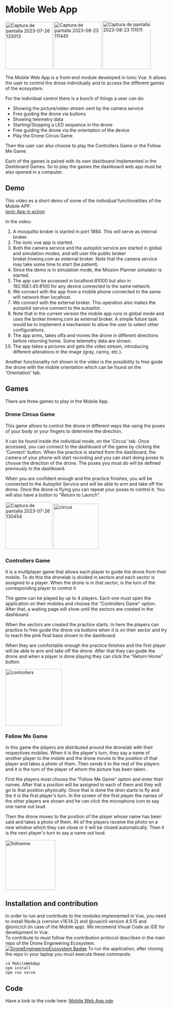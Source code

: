 # Mobile Web App
<img width="147" alt="Captura de pantalla 2023-07-26 133013" src="https://github.com/JoanaOP/IonicVueMobileAppDEE/assets/73441184/32831254-95ac-4c22-a088-e43465042e08">
<img width="148" alt="Captura de pantalla 2023-08-23 111445" src="https://github.com/JoanaOP/IonicVueMobileAppDEE/assets/73441184/eb033c4a-e578-41c4-a8b9-8881b6ae864e">
<img width="150" alt="Captura de pantalla 2023-08-23 111511" src="https://github.com/JoanaOP/IonicVueMobileAppDEE/assets/73441184/8e579d0d-0010-4866-8994-dab152a8d4df">


The Mobile Web App is a front-end module developed in Ionic Vue. It allows the user to control the drone individually and to access the different games of the ecosystem.

For the individual control there is a bunch of things a user can do:
- Showing the picture/video stream sent by the camera service
- Free guiding the drone via buttons
- Showing telemetry data
- Starting/Stopping a LED sequence in the drone
- Free guiding the drone via the orientation of the device
- Play the Drone Circus Game

Then the user can also choose to play the Controllers Game or the Follow Me Game.

Each of the games is paired with its own dashboard implemented in the Dashboard Games. So to play the games the dashboard web app must be also opened in a computer.

## Demo
This video es a short demo of some of the individual functionalities of the Mobile APP.   
[Ionic App in action](https://www.youtube.com/watch?v=iDihSNpX-gs)   

In the video:
1. A mosquitto broker is started in port 1884. This will serve as internal broker.   
2. The ionic vue app is started. 
3. Both the camera service and the autopilot service are started in global and simulation modes, and will user the public broker broker.hivemq.com as external broker. Note that the camera service may take some time to start (be patient).    
4. Since the demo is in simulation mode, the Mission Planner simulator is started.   
5. The app can be accessed in localhost:81000 but also in 192.168.1.45:8100 for any device connected to the same network.     
6. We connect with the app from a mobile phone connected to the same wifi network than localhost.    
7. We connect with the external broker. This operation also makes the autopilot service connect to the autopilot.    
8. Note that in the current version the mobile app runs in global mode and uses the broker.hivemq.com as external broker. A simple future task would be to implement a mechanism to allow the user to select other configurations.    
9. The app arms, takes offa and moves the drone in different directions before returning home. Some telemetry data are shown.    
10. The app takes a pictures and gets the video stream, introducing different alterations in the image (gray, canny, etc.).   

Another functionality not shown in the video is the possibility to free guide the drone with the mobile orientation which can be found on the 'Orientation' tab.

## Games

There are three games to play in the Mobile App.

### Drone Circus Game

This game allows to control the drone in different ways like using the poses of your body or your fingers to determine the direction.

It can be found inside the individual mode, on the 'Circus' tab. Once accessed, you can connect to the dashboard of the game by clicking the 'Connect' button. When the practice is started from the dashboard, the camera of your phone will start recording and you can start doing poses to choose the direction of the drone. The poses you must do will be defined previously in the dashboard.

When you are confident enough and the practice finishes, you will be connected to the Autopilot Service and will be able to arm and take off the drone. Once the drone is flying you can repeat your poses to control it. You will also have a button to "Return to Launch".

<img width="146" alt="Captura de pantalla 2023-07-26 130454" src="https://github.com/JoanaOP/IonicVueMobileAppDEE/assets/73441184/54293c00-5fad-43ea-9efc-4ea6e1d5a917">
<img width="141" alt="circus" src="https://github.com/JoanaOP/IonicVueMobileAppDEE/assets/73441184/8eef1e7a-77b4-4095-990b-e54de1242220">


### Controllers Game

It is a multiplayer game that allows each player to guide the drone from their mobile. To do this the dronelab is divided in sectors and each sector is assigned to a player. When the drone is in that sector, is the turn of the corresponding player to control it

The game can be played by up to 4 players. Each one must open the application on their mobiles and choose the "Controllers Game" option. After that, a waiting page will show until the sectors are created in the dashboard. 

When the sectors are created the practice starts. In here the players can practice to free guide the drone via buttons when it is on their sector and try to reach the pink final base shown in the dashboard.

When they are comfortable enough the practice finishes and the first player will be able to arm and take off the drone. After that they can guide the drone and when a player is done playing they can click the "Return Home" button.

<img width="176" alt="controllers" src="https://github.com/JoanaOP/IonicVueMobileAppDEE/assets/73441184/ebdb05e9-944d-49e6-b404-b63c99ee8aaa">


### Follow Me Game

In this game the players are distributed around the dronelab with their respectives mobiles. When it is the player's turn, they say a name of another player to the mobile and the drone moves to the position of that player and takes a photo of them. Then sends it to the rest of the players and it is the turn of the player of whom the picture has been taken.

First the players must choose the "Follow Me Game" option and enter their names. After that a position will be assigned to each of them and they will go to that position physically. Once that is done the dron starts to fly and the it is the first player's turn. In the screen of the first player the names of the other players are shown and he can click the microphone icon to say one name out loud.

Then the drone moves to the position of the player whose name has been said and takes a photo of them. All of the players receive the photo on a new window which they can close or it will be closed automatically. Then it is the next player's turn to say a name out loud.

<img width="155" alt="followme" src="https://github.com/JoanaOP/IonicVueMobileAppDEE/assets/73441184/3767d9de-0efd-4cc4-8f9d-8c91b085f069">


## Installation and contribution
In order to run and contribute to the modules implemented in Vue, you need to install Node.js (version v16.14.2) and @vue/cli version 4.5.15 and @ionic/cli (in case of the Mobile app). We recomend Visual Code as IDE for development in Vue.    
To contribute to must follow the contribution protocol describen in the main repo of the Drone Engineering Ecosystem.
[![DroneEngineeringEcosystem Badge](https://img.shields.io/badge/DEE-MainRepo-brightgreen.svg)](https://github.com/dronsEETAC/DroneEngineeringEcosystemDEE)
To run the application, after cloning the repo in your laptop you must execute these commands:
```
cd MobileWebApp
npm install
npm run serve
```

## Code   
Have a look to the code here:
[Mobile Web App ode](https://youtu.be/jvVUOkfVeDE)




